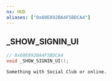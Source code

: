 ```yaml
---
ns: HUD
aliases: ["0x60E892BA4F5BDCA4"]
---
```

## _SHOW_SIGNIN_UI

```c
// 0x60E892BA4F5BDCA4
void _SHOW_SIGNIN_UI();
```

```
Something with Social Club or online.  
```

